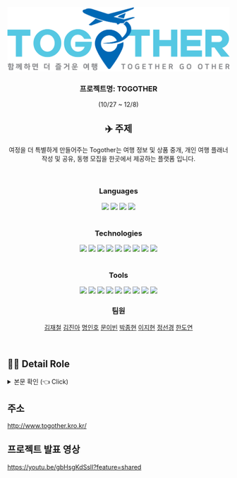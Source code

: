 
<div align="center" >
<img src="https://github.com/IronKim/togOther/blob/main/src/main/webapp/src/assets/image/Logo.png?raw=true">
</div>

<div align="center" >
  
### 프로젝트명: TOGOTHER
(10/27 ~ 12/8)

## ✈️ 주제 <a name = "Subject"></a>
여정을 더 특별하게 만들어주는 Togother는 여행 정보 및 상품 중개, 개인 여행 플래너 작성 및 공유, 동행 모집을 한곳에서 제공하는 플랫폼 입니다.

<br>

<div align="center">

  ### Languages
  <div>
    <img src="https://img.shields.io/badge/HTML5-E34F26?style=flat&logo=HTML5&logoColor=white"/>
    <img src="https://img.shields.io/badge/CSS-1572B6?style=flat&logo=css3&logoColor=white"/>
    <img src="https://img.shields.io/badge/JavaScript-F7DF1E?style=flat&logo=JavaScript&logoColor=white"/>
    <img src="https://img.shields.io/badge/Java-007396?style=flat-square&logo=Java&logoColor=white"/>
  </div>

<br>

  ### Technologies
  <div>
    <img src="https://img.shields.io/badge/Git-F05032?style=flat&logo=GIT&logoColor=white"/>
    <img src="https://img.shields.io/badge/SpringBoot-6DB33F?style=flat&logo=SpringBoot&logoColor=white"/>
    <img src="https://img.shields.io/badge/SpringSecurity-6DB33F?style=flat&logo=SpringSecurity&logoColor=white"/>
    <img src="https://img.shields.io/badge/mysql-4479A1?style=flat&logo=mysql&logoColor=white"/>
    <img src="https://img.shields.io/badge/JWT-white?style=flat"/>
    <img src ="https://img.shields.io/badge/jpa-6DB33F?&logo=jpa&logoColor=white"/>
    <img src="https://img.shields.io/badge/react-61DAFB?style=flat&logo=react&logoColor=white"/>
    <img src="https://img.shields.io/badge/BootStrap-7952B3?style=flat&logo=bootstrap&logoColor=white"/>
    <img src="https://img.shields.io/badge/WebSocket-F7DF1E?style=flat"/>
    
  </div>

<br>

  ### Tools
  <div>
    <img src="https://img.shields.io/badge/STS4-6DB33F?style=flat&logo=spring&logoColor=white"/>
    <img src="https://img.shields.io/badge/NaverCloud-03C75A?style=flat&logo=Naver&logoColor=white"/>
    <img src="https://img.shields.io/badge/jenkins-D24939?style=flat&logo=jenkins&logoColor=white"/>
    <img src="https://img.shields.io/badge/docker-2496ED?style=flat&logo=docker&logoColor=white"/>
    <img src="https://img.shields.io/badge/GitHub-181717?style=flat&logo=github&logoColor=white"/>
    <img src="https://img.shields.io/badge/Slack-4A154B?style=flat&logo=slack&logoColor=white"/>
    <img src="https://img.shields.io/badge/jira-0052CC?style=flat&logo=jira&logoColor=white"/>
    <img src="https://img.shields.io/badge/lombok-red?style=flat"/>
    <img src="https://img.shields.io/badge/visualstudio%20code-007ACC?style=flat&logo=visualstudiocode&logoColor=white"/>
  </div>



### 팀원
  [김재철](https://github.com/IronKim)
  [김진아](https://github.com/fantazina)
  [명인호](https://github.com/inho1019)
  [문이빈](https://github.com/yibeen)
  [박종현](https://github.com/whdgusdl)
  [이지현](https://github.com/HYUN0O)
  [정선경](https://github.com/tjsrud18)
  [한도연](https://github.com/DoYeonHan)

<br>

<div align="left">

 ## 💁‍♂️ Detail Role <a name = "role"></a> 

<details>
  <summary> 
   본문 확인 (👈 Click)
  </summary>


+ [김재철](https://github.com/IronKim)
  - 팀장:
    - 프로젝트 총괄 및 전반적인 프로젝트 구조 설계
    - 팀원의 기능구현 지원
    - 코드 최적화
  - 백엔드:
    - 포트원 API를 사용한 본인인증 구현
    - JWT 로그인 구현
    - javamailsender를 사용한 아이디/비밀번호 찾기 구현
    - 장소 좋아요 기능 구현
    - 네이버 소셜로그인
    - 회원정보 수정,탈퇴 구현
    - 관리자 페이지의 유저관리, 도시, 장소, 여행패키지 추가, 수정 구현
    - REST API 설계
  - 프론트엔드:
    - 로그인 UI와 유효성 검사
    - 아이디, 비밀번호 찾기 UI
    - ZUSTAND를 통한 전역 상태 관리
    - 리액트 라우터를 활용한 권한별 라우팅 제어
  - 인프라:
    - 서버 구축 및 배포
    - 도커와 젠킨스를 통한 CI/CD 구축

+ [김진아](https://github.com/fantazina)
  - 프론트엔드:
    - 미디어 쿼리를 이용한 반응형, 모바일 푸터 구현
    - 도시 정보 페이지 UI
    - 마이페이지 기본 UI
    - 예약페이지 기본 UI
    - open.er API를 이용한 나라별 환율 조회
    - openweathermap API를 이용한 나라별 날씨 조회
    - Sweet alert 라이브러리를 이용한 사이트 모달 통합
    - 여행 패키지 페이지 캘린더 구현

+ [명인호](https://github.com/inho1019)
  - 백엔드:
    - NCP object storage 연결을 통한 이미지 업로드 구현
    - 카카오톡 메시지 API를 사용한 메시지 전송 및 리프레시 토큰을 통한 액세스 토큰 발급
    - 실시간 채팅 프론트 연결점 구현
    - 채팅룸 구현
    - 무한스크롤 페이지네이션 구현
  - 프론트엔드:
    - 플래너 CRUD 및 기본 UI 구현
    - 커뮤니티 기본 UI 구현
    - 플래너 리스트 및 무한 스크롤 구현
    - 마이페이지의 플래너, 동행, 예약내역 구현
    - 전 페이지 검색 구현
    - 유저 MBTI 테스트 및 매핑 
    - 포트원을 사용한 결제 구현
    - 여행 패키지 메인화면 구현 및 예약 페이지 구현
    - 관리자 페이지 동행, 플래너, 예약 내역 구현
    - 채팅 페이지 기본 UI 및 채팅 프론트 구현
    - 전 페이지 CSS 세부 담당
  - 인프라:
    - ERD 클라우드를 통한 ERD 설계
    - NCP object storage 설정
   
+ [문이빈](https://github.com/yibeen)
  - 백엔드:
    - 여행 패키지 테이블 설계
    - 여행 패키지 CRUD 구현
  - 프론트엔드:
    - 도시 리스트 나열
    - 도시 리스트 아코디언을 활용하여 도시 필터링
    - 캐러셀로 도시 추천
    - 도시 상세 페이지 정보 나열
    - 여행 패키지 나열
    - 여행 패키지 상세 페이지 정보 불러오기와 패키지 개수 선택 기능
    - 좋아요를 클릭한 장소를 마이페이지에 나열
    - 마이페이지에 좋아요 취소 기능
  - 데이터:
    - 전체 나라, 도시, 명소, 맛집, 패키지 데이터 관리

+ [박종현](https://github.com/whdgusdl)
  - 백엔드:
    - 여행 장소 CRUD 구현  
    - 여행 장소 리뷰 CRUD 구현
  - 프론트엔드:
    - 장소 페이지 기본 UI 구현
    - Google Map API를 이용하여 지도 출력
    - 여행 장소 리뷰 무한 스크롤 구현
    - 리뷰에 등록된 사진을 모달을 이용하여 출력
    - 유저 프로필을 모달을 이용하여 출력
   
+ [이지현](https://github.com/HYUN0O)
  - 백엔드:
    - WebSocket, Stomp, SockJS 환경 설정 및 1:1, 1:N 실시간 채팅
    - 채팅방 나가기 기능
    - 채팅방 메시지 로그 DB저장 및 불러오기
    - 채팅 메시지 시간 표시
  - 프론트엔드:
    - 메인페이지 여행 지역, 국가, 도시순으로 선택 구현
    - 헤더컴포넌트 구성

+ [정선경](https://github.com/tjsrud18)
    - 백엔드:
      - 동행 게시글 저장, 수정, 삭제 구현
      - 구글 PLACES API 검색 장소 저장
    - 프론트엔드:
      - 동행 게시글 출력
      - 동행 게시글 저장, 수정, 삭제
      - 동행 일정 추가 모달 구현
      - 동행 일정 추가시 저장된 장소 검색
      - 구글 PLACES API 연동
      - 동행 일정 추가 선택한 날짜별 정렬
      - 구글맵 현재위치 구현
      - 동행 게시글 일정별 구글맵 위치 표시
      - figma를 이용한 와이어 프레임 제작

+ [한도연](https://github.com/DoYeonHan)
    - 백엔드:
      - 회원가입 이메일 중복 체크
      - Spring Validation을 이용한 회원가입 유효성 검사
      - 유저 프로필 사진 수정 기능
    - 프론트엔드:
      - 로그인 초기 UI 구상
      - 회원 가입 약관 동의
      - 유저 여행 취향 및 음식 취향 UI
      - 모바일 헤더 구현

</div>
</details>


</div>

</div>


## 주소 <a name = "Web address"></a> 
http://www.togother.kro.kr/

## 프로젝트 발표 영상
https://youtu.be/gbHsgKdSslI?feature=shared

